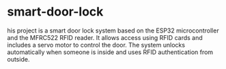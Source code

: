 # smart-door-lock
his project is a smart door lock system based on the ESP32 microcontroller and the MFRC522 RFID reader. It allows access using RFID cards and includes a servo motor to control the door. The system unlocks automatically when someone is inside and uses RFID authentication from outside.
